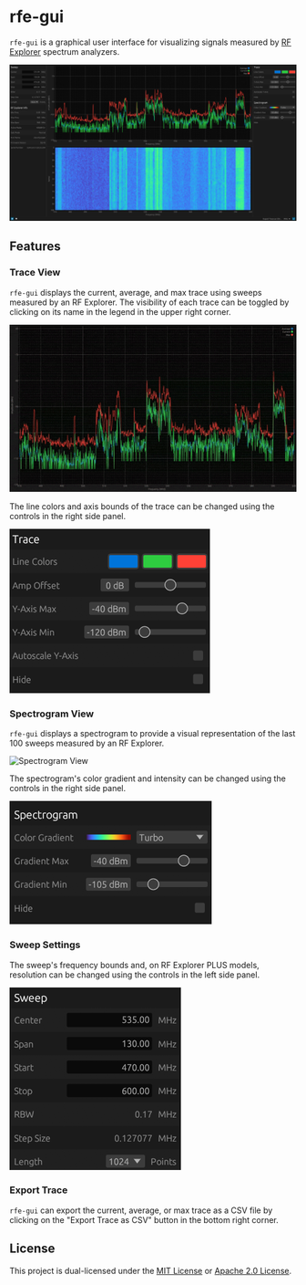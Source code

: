 # rfe-gui

`rfe-gui` is a graphical user interface for visualizing signals measured by [RF Explorer](https://www.j3.rf-explorer.com/) spectrum analyzers.

![rfe-gui](./assets/rfe-gui.jpg)

## Features

### Trace View

`rfe-gui` displays the current, average, and max trace using sweeps measured by an RF Explorer. The visibility of each trace can be toggled by clicking on its name in the legend in the upper right corner.

![Trace View](./assets/trace.gif)

The line colors and axis bounds of the trace can be changed using the controls in the right side panel.

![Trace Settings](./assets/trace-settings.png)

### Spectrogram View

`rfe-gui` displays a spectrogram to provide a visual representation of the last 100 sweeps measured by an RF Explorer.

![Spectrogram View](./assets/spectrogram.gif)

The spectrogram's color gradient and intensity can be changed using the controls in the right side panel.

![Spectrogram Settings](./assets/spectrogram-settings.png)

### Sweep Settings

The sweep's frequency bounds and, on RF Explorer PLUS models, resolution can be changed using the controls in the left side panel.

![Sweep Settings](./assets/sweep-settings.png)

### Export Trace

`rfe-gui` can export the current, average, or max trace as a CSV file by clicking on the "Export Trace as CSV" button in the bottom right corner.

## License

This project is dual-licensed under the [MIT License](../LICENSE-MIT) or [Apache 2.0 License](../LICENSE-APACHE).
